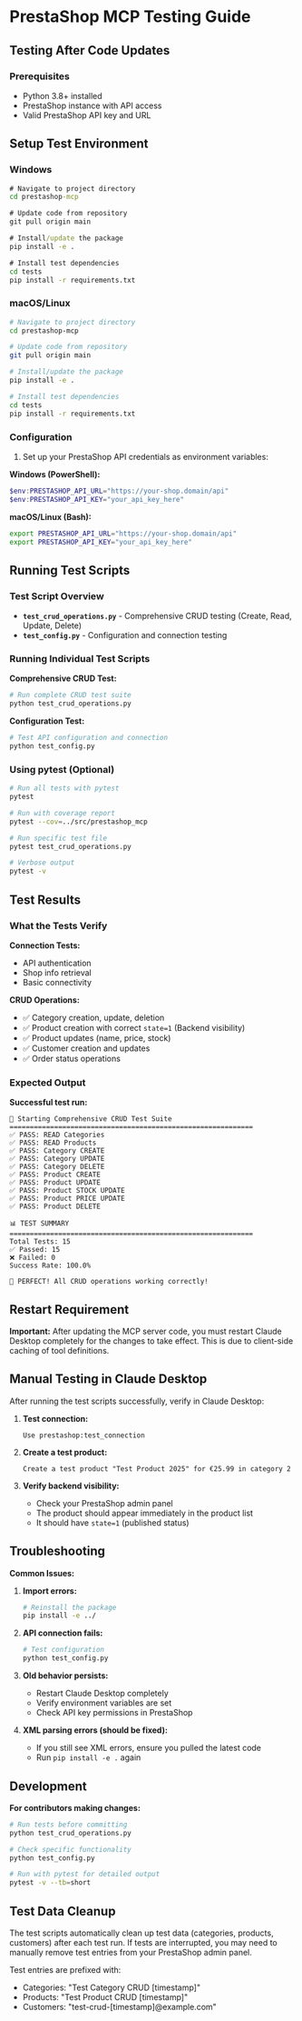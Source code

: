 # PrestaShop MCP Testing Guide

## Testing After Code Updates

### Prerequisites
- Python 3.8+ installed
- PrestaShop instance with API access
- Valid PrestaShop API key and URL

## Setup Test Environment

### Windows
```cmd
# Navigate to project directory
cd prestashop-mcp

# Update code from repository
git pull origin main

# Install/update the package
pip install -e .

# Install test dependencies
cd tests
pip install -r requirements.txt
```

### macOS/Linux
```bash
# Navigate to project directory
cd prestashop-mcp

# Update code from repository
git pull origin main

# Install/update the package
pip install -e .

# Install test dependencies
cd tests
pip install -r requirements.txt
```

### Configuration

1. Set up your PrestaShop API credentials as environment variables:

**Windows (PowerShell):**
```powershell
$env:PRESTASHOP_API_URL="https://your-shop.domain/api"
$env:PRESTASHOP_API_KEY="your_api_key_here"
```

**macOS/Linux (Bash):**
```bash
export PRESTASHOP_API_URL="https://your-shop.domain/api"
export PRESTASHOP_API_KEY="your_api_key_here"
```

## Running Test Scripts

### Test Script Overview

- **`test_crud_operations.py`** - Comprehensive CRUD testing (Create, Read, Update, Delete)
- **`test_config.py`** - Configuration and connection testing

### Running Individual Test Scripts

**Comprehensive CRUD Test:**
```bash
# Run complete CRUD test suite
python test_crud_operations.py
```

**Configuration Test:**
```bash
# Test API configuration and connection
python test_config.py
```

### Using pytest (Optional)

```bash
# Run all tests with pytest
pytest

# Run with coverage report
pytest --cov=../src/prestashop_mcp

# Run specific test file
pytest test_crud_operations.py

# Verbose output
pytest -v
```

## Test Results

### What the Tests Verify

**Connection Tests:**
- API authentication
- Shop info retrieval
- Basic connectivity

**CRUD Operations:**
- ✅ Category creation, update, deletion
- ✅ Product creation with correct `state=1` (Backend visibility)
- ✅ Product updates (name, price, stock)
- ✅ Customer creation and updates
- ✅ Order status operations

### Expected Output

**Successful test run:**
```
🚀 Starting Comprehensive CRUD Test Suite
============================================================
✅ PASS: READ Categories
✅ PASS: READ Products
✅ PASS: Category CREATE
✅ PASS: Category UPDATE
✅ PASS: Category DELETE
✅ PASS: Product CREATE
✅ PASS: Product UPDATE
✅ PASS: Product STOCK UPDATE
✅ PASS: Product PRICE UPDATE
✅ PASS: Product DELETE

📊 TEST SUMMARY
============================================================
Total Tests: 15
✅ Passed: 15
❌ Failed: 0
Success Rate: 100.0%

🎉 PERFECT! All CRUD operations working correctly!
```

## Restart Requirement

**Important:** After updating the MCP server code, you must restart Claude Desktop completely for the changes to take effect. This is due to client-side caching of tool definitions.

## Manual Testing in Claude Desktop

After running the test scripts successfully, verify in Claude Desktop:

1. **Test connection:**
   ```
   Use prestashop:test_connection
   ```

2. **Create a test product:**
   ```
   Create a test product "Test Product 2025" for €25.99 in category 2
   ```

3. **Verify backend visibility:**
   - Check your PrestaShop admin panel
   - The product should appear immediately in the product list
   - It should have `state=1` (published status)

## Troubleshooting

**Common Issues:**

1. **Import errors:**
   ```bash
   # Reinstall the package
   pip install -e ../
   ```

2. **API connection fails:**
   ```bash
   # Test configuration
   python test_config.py
   ```

3. **Old behavior persists:**
   - Restart Claude Desktop completely
   - Verify environment variables are set
   - Check API key permissions in PrestaShop

4. **XML parsing errors (should be fixed):**
   - If you still see XML errors, ensure you pulled the latest code
   - Run `pip install -e .` again

## Development

**For contributors making changes:**

```bash
# Run tests before committing
python test_crud_operations.py

# Check specific functionality
python test_config.py

# Run with pytest for detailed output
pytest -v --tb=short
```

## Test Data Cleanup

The test scripts automatically clean up test data (categories, products, customers) after each test run. If tests are interrupted, you may need to manually remove test entries from your PrestaShop admin panel.

Test entries are prefixed with:
- Categories: "Test Category CRUD [timestamp]"
- Products: "Test Product CRUD [timestamp]"
- Customers: "test-crud-[timestamp]@example.com"

